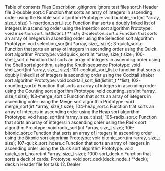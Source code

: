 Table of contents
Files	Description
.gitignore	Ignore test files
sort.h	Header file
0-bubble_sort.c	Function that sorts an array of integers in ascending order using the Bubble sort algorithm Prototype: void bubble_sort(int *array, size_t size)
1-insertion_sort_list.c	Function that sorts a doubly linked list of integers in ascending order using the Insertion sort algorithm Prototype: void insertion_sort_list(listint_t **list);
2-selection_sort.c	Function that sorts an array of integers in ascending order using the Selection sort algorithm Prototype: void selection_sort(int *array, size_t size);
3-quick_sort.c	Function that sorts an array of integers in ascending order using the Quick sort algorithm Prototype: void quick_sort(int *array, size_t size);
100-shell_sort.c	Function that sorts an array of integers in ascending order using the Shell sort algorithm, using the Knuth sequence Prototype: void shell_sort(int *array, size_t size);
101-cocktail_sort_list.c	function that sorts a doubly linked list of integers in ascending order using the Cocktail shaker sort algorithm Prototype: void cocktail_sort_list(listint_t **list);
102-counting_sort.c	Function that sorts an array of integers in ascending order using the Counting sort algorithm Prototype: void counting_sort(int *array, size_t size);
103-merge_sort.c	Function that sorts an array of integers in ascending order using the Merge sort algorithm Prototype: void merge_sort(int *array, size_t size);
104-heap_sort.c	Function that sorts an array of integers in ascending order using the Heap sort algorithm Prototype: void heap_sort(int *array, size_t size);
105-radix_sort.c	Function that sorts an array of integers in ascending order using the Radix sort algorithm Prototype: void radix_sort(int *array, size_t size);
106-bitonic_sort.c	Function that sorts an array of integers in ascending order using the Bitonic sort algorithm Prototype: void bitonic_sort(int *array, size_t size);
107-quick_sort_hoare.c	Function that sorts an array of integers in ascending order using the Quick sort algorithm Prototype: void quick_sort_hoare(int *array, size_t size);
1000-sort_deck.c	Function that sorts a deck of cards. Prototype: void sort_deck(deck_node_t **deck);
deck.h	Header file for task 12. Dealer
